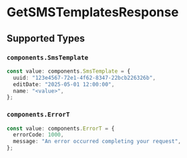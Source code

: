 # GetSMSTemplatesResponse


## Supported Types

### `components.SmsTemplate`

```typescript
const value: components.SmsTemplate = {
  uuid: "123e4567-72e1-4f62-8347-22bcb226326b",
  editDate: "2025-05-01 12:00:00",
  name: "<value>",
};
```

### `components.ErrorT`

```typescript
const value: components.ErrorT = {
  errorCode: 1000,
  message: "An error occurred completing your request",
};
```

